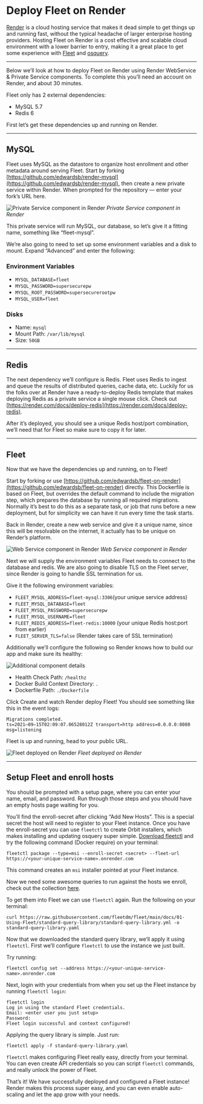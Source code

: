 # Deploy Fleet on Render

[Render](https://render.com/) is a cloud hosting service that makes it dead simple to get things up and running fast, without the typical headache of larger enterprise hosting providers. Hosting Fleet on Render is a cost effective and scalable cloud environment with a lower barrier to entry, making it a great place to get some experience with [Fleet](https://fleetdm.com/) and [osquery](https://osquery.io/).

---

Below we’ll look at how to deploy Fleet on Render using Render WebService & Private Service components. To complete this you’ll need an account on Render, and about 30 minutes.

Fleet only has 2 external dependencies:

- MySQL 5.7
- Redis 6

First let’s get these dependencies up and running on Render.

---

## MySQL

Fleet uses MySQL as the datastore to organize host enrollment and other metadata around serving Fleet. Start by forking [https://github.com/edwardsb/render-mysql](https://github.com/edwardsb/render-mysql), then create a new private service within Render. When prompted for the repository — enter your fork’s URL here.

![Private Service component in Render](../website/assets/images/articles/deploying-fleet-on-render-2-216x163@2x.png)
*Private Service component in Render*

This private service will run MySQL, our database, so let’s give it a fitting name, something like “fleet-mysql”.

We’re also going to need to set up some environment variables and a disk to mount. Expand “Advanced” and enter the following:

### Environment Variables

- `MYSQL_DATABASE=fleet`
- `MYSQL_PASSWORD=supersecurepw`
- `MYSQL_ROOT_PASSWORD=supersecurerootpw`
- `MYSQL_USER=fleet`

### Disks

- Name: `mysql`
- Mount Path: `/var/lib/mysql`
- Size: `50GB`

---

## Redis

The next dependency we’ll configure is Redis. Fleet uses Redis to ingest and queue the results of distributed queries, cache data, etc. Luckily for us the folks over at Render have a ready-to-deploy Redis template that makes deploying Redis as a private service a single mouse click. Check out [https://render.com/docs/deploy-redis](https://render.com/docs/deploy-redis).

After it’s deployed, you should see a unique Redis host/port combination, we’ll need that for Fleet so make sure to copy it for later.

---

## Fleet

Now that we have the dependencies up and running, on to Fleet!

Start by forking or use [https://github.com/edwardsb/fleet-on-render](https://github.com/edwardsb/fleet-on-render) directly. This Dockerfile is based on Fleet, but overrides the default command to include the migration step, which prepares the database by running all required migrations. Normally it’s best to do this as a separate task, or job that runs before a new deployment, but for simplicity we can have it run every time the task starts.

Back in Render, create a new web service and give it a unique name, since this will be resolvable on the internet, it actually has to be unique on Render’s platform.

![Web Service component in Render](../website/assets/images/articles/deploying-fleet-on-render-2-216x163@2x.png)
*Web Service component in Render*

Next we will supply the environment variables Fleet needs to connect to the database and redis. We are also going to disable TLS on the Fleet server, since Render is going to handle SSL termination for us.

Give it the following environment variables:

- `FLEET_MYSQL_ADDRESS=fleet-mysql:3306`(your unique service address)
- `FLEET_MYSQL_DATABASE=fleet`
- `FLEET_MYSQL_PASSWORD=supersecurepw`
- `FLEET_MYSQL_USERNAME=fleet`
- `FLEET_REDIS_ADDRESS=fleet-redis:10000` (your unique Redis host:port from earlier)
- `FLEET_SERVER_TLS=false` (Render takes care of SSL termination)

Additionally we’ll configure the following so Render knows how to build our app and make sure its healthy:

![Additional component details](../website/assets/images/articles/deploying-fleet-on-render-3-512x213@2x.png)

- Health Check Path: `/healthz`
- Docker Build Context Directory: `.`
- Dockerfile Path: `./Dockerfile`

Click Create and watch Render deploy Fleet! You should see something like this in the event logs:

```
Migrations completed.
ts=2021–09–15T02:09:07.06528012Z transport=http address=0.0.0.0:8080 msg=listening
```

Fleet is up and running, head to your public URL.

![Fleet deployed on Render](../website/assets/images/articles/deploying-fleet-on-render-4-216x163@2x.png)
*Fleet deployed on Render*

---

## Setup Fleet and enroll hosts

You should be prompted with a setup page, where you can enter your name, email, and password. Run through those steps and you should have an empty hosts page waiting for you.

You’ll find the enroll-secret after clicking “Add New Hosts”. This is a special secret the host will need to register to your Fleet instance. Once you have the enroll-secret you can use `fleetctl` to create Orbit installers, which makes installing and updating osquery super simple. [Download fleetctl](https://github.com/fleetdm/fleet/releases/tag/fleet-v4.3.0) and try the following command (Docker require) on your terminal:

```
fleetctl package --type=msi --enroll-secret <secret> --fleet-url https://<your-unique-service-name>.onrender.com
```

This command creates an `msi` installer pointed at your Fleet instance.

Now we need some awesome queries to run against the hosts we enroll, check out the collection [here](https://github.com/fleetdm/fleet/tree/main/docs/01-Using-Fleet/standard-query-library).

To get them into Fleet we can use `fleetctl` again. Run the following on your terminal:

```
curl https://raw.githubusercontent.com/fleetdm/fleet/main/docs/01-Using-Fleet/standard-query-library/standard-query-library.yml -o standard-query-library.yaml
```

Now that we downloaded the standard query library, we’ll apply it using `fleetctl`. First we’ll configure `fleetctl` to use the instance we just built.

Try running:

```
fleetctl config set --address https://<your-unique-service-name>.onrender.com
```

Next, login with your credentials from when you set up the Fleet instance by running `fleetctl login`:

```
fleetctl login
Log in using the standard Fleet credentials.
Email: <enter user you just setup>
Password:
Fleet login successful and context configured!
```

Applying the query library is simple. Just run:

```
fleetctl apply -f standard-query-library.yaml
```

`fleetctl` makes configuring Fleet really easy, directly from your terminal. You can even create API credentials so you can script `fleetctl` commands, and really unlock the power of Fleet.

That’s it! We have successfully deployed and configured a Fleet instance! Render makes this process super easy, and you can even enable auto-scaling and let the app grow with your needs.


<meta name="category" value="deploy">
<meta name="authorGitHubUsername" value="edwardsb">
<meta name="authorFullName" value="Ben Edwards">
<meta name="publishedOn" value="2021-11-21">
<meta name="articleTitle" value="Deploy Fleet on Render">
<meta name="articleImageUrl" value="../website/assets/images/articles/deploying-fleet-on-render-cover-1600x900@2x.jpg">
